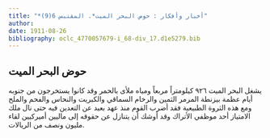 ```yaml
---
title: "*أخبار وأفكار : حوض البحر الميت*. المقتبس 6(9)"
author: 
date: 1911-08-26
bibliography: oclc_4770057679-i_68-div_17.d1e5279.bib
---
```




##  حوض البحر الميت 


 يشغل البحر الميت  ٩٢٦  كيلومتراً مربعاً ومياه ملأى بالحمر وقد كانوا يستخرجون من جنوبه أيام عظمة بيزنطة المرمر الثمين والرخام السماقي والكبريت   والنحاس والفحم والملح ومع هذه الثروة الطبيعية فقد أضرب القوم منذ عهد بعيد عن التعدين فيه حتى نال ملك الامتياز  أحد  موظفي الأتراك وقد أوشك أن يتنازل عن حقوقه إلى ماليين أميركيين لقاء مليون ونصف من الريالات. 
